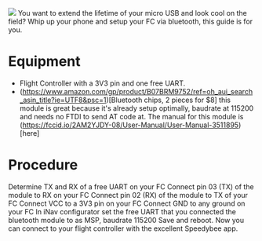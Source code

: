 ![](https://i.imgur.com/HDakZPo.jpg)
You want to extend the lifetime of your micro USB and look cool on the field? Whip up your phone and setup your FC via bluetooth, this guide is for you.
# Equipment
* Flight Controller with a 3V3 pin and one free UART. 
* (https://www.amazon.com/gp/product/B07BRM9752/ref=oh_aui_search_asin_title?ie=UTF8&psc=1)[Bluetooth chips, 2 pieces for $8] this module is great because it's already setup optimally, baudrate at 115200 and needs no FTDI to send AT code at.
The manual for this module is (https://fccid.io/2AM2YJDY-08/User-Manual/User-Manual-3511895)[here] 
# Procedure
Determine TX and RX of a free UART on your FC 
Connect pin 03 (TX) of the module to RX on your FC
Connect pin 02 (RX) of the module to TX of your FC
Connect VCC to a 3V3 pin on your FC
Connect GND to any ground on your FC
In iNav configurator set the free UART that you connected the bluetooth module to as MSP, baudrate 115200
Save and reboot.
Now you can connect to your flight controller with the excellent Speedybee app.